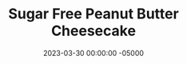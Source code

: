 ---
layout: post
title:  "Sugar Free Peanut Butter Cheesecake"
date:   2023-03-30 00:00:00 -05000
categories: 
- Recipes
- Protein Powder
permalink: /recipes/cheesecake
image: /assets/Food/Protein Powder/Cheesecake/cheesecake-cover.jpg
ing: cheesecake-ing
facts: cheesecake-facts
Prep: 15
Rest: 
Cook: 25
Source1: https://www.youtube.com/watch?v=l7RAaLZZDZI
Source2: https://www.youtube.com/watch?v=gCAhezVD5ts
whisk: https://s.samsungfood.com/Rxm7M
tags: 
- peanut butter
- pb2
- peanut flour
- banana
- cottage cheese
- yogurt
- protein
- pie
- crust
- cake
- chocolate chip
Description: This peanut butter cheesecake is a great gluten free and high protein dessert option. It as work as a protein bar too, as it even has more than 10 of protein per 100 calories. Fold in some chocolate chips or serve with some peanut butter and berries to mix it up.  This cheesecake doesn't have a crust, but if you want one, see my <a href="peanut-butter-pie">Peanut Butter Banana Pie</a> for a standard pie crust, or my <a href="pumpkin-pie">Perfect Protein Packed Pumpkin Pie</a> for a high protein pie crust
Instructions: 
- Mix ingredients together in a bowl or food processor until smooth - whipped fat free cottage cheese, banana, PB2, cornstarch, vanilla, and sweetener<br><br>

- Line an 8” pie pan with parchment paper and spray. Pour in the mixture and even out. Optionally top with chocolate chips (2 tbsp, 30 g)<br><br>

- Bake for about 25-30 minutes at 350F. The center should lightly jiggle when the side of the pan is tapped. If it jiggles too much, continue to bake for an additional few minutes<br><br>
- <center><img src="/assets/Food/Protein Powder/Cheesecake/cheesecake-3.jpg" alt="" class="instruction-image"></center><br>

- Place the pan in the fridge overnight. Cut into pieces. Flash freeze, and store slices in a ziploc bag in the freezer<br><br>

- Can serve with a side of berries and topped with melted peanut butter
---